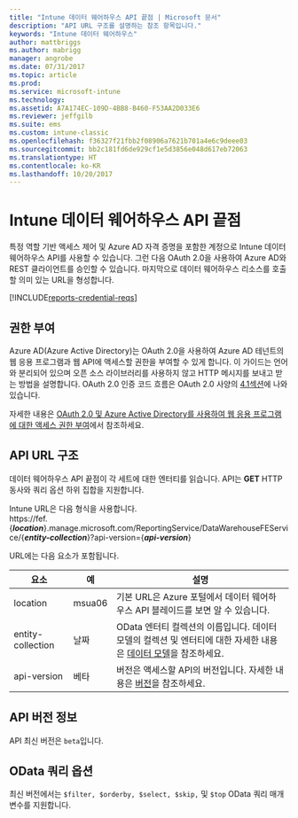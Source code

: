 ```yaml
---
title: "Intune 데이터 웨어하우스 API 끝점 | Microsoft 문서"
description: "API URL 구조를 설명하는 참조 항목입니다."
keywords: "Intune 데이터 웨어하우스"
author: mattbriggs
ms.author: mabrigg
manager: angrobe
ms.date: 07/31/2017
ms.topic: article
ms.prod: 
ms.service: microsoft-intune
ms.technology: 
ms.assetid: A7A174EC-109D-4BB8-B460-F53AA2D033E6
ms.reviewer: jeffgilb
ms.suite: ems
ms.custom: intune-classic
ms.openlocfilehash: f36327f21fbb2f08906a7621b701a4e6c9deee03
ms.sourcegitcommit: bb2c181fd6de929cf1e5d3856e048d617eb72063
ms.translationtype: HT
ms.contentlocale: ko-KR
ms.lasthandoff: 10/20/2017
---
```

# <a name="intune-data-warehouse-api-endpoint"></a>Intune 데이터 웨어하우스 API 끝점

특정 역할 기반 액세스 제어 및 Azure AD 자격 증명을 포함한 계정으로 Intune 데이터 웨어하우스 API를 사용할 수 있습니다. 그런 다음 OAuth 2.0을 사용하여 Azure AD와 REST 클라이언트를 승인할 수 있습니다. 마지막으로 데이터 웨어하우스 리소스를 호출할 의미 있는 URL을 형성합니다.

[!INCLUDE[reports-credential-reqs](./includes/reports-credential-reqs.md)]

## <a name="authorization"></a>권한 부여

Azure AD(Azure Active Directory)는 OAuth 2.0을 사용하여 Azure AD 테넌트의 웹 응용 프로그램과 웹 API에 액세스할 권한을 부여할 수 있게 합니다. 이 가이드는 언어와 분리되어 있으며 오픈 소스 라이브러리를 사용하지 않고 HTTP 메시지를 보내고 받는 방법을 설명합니다. OAuth 2.0 인증 코드 흐름은 OAuth 2.0 사양의 [4.1섹션](https://tools.ietf.org/html/rfc6749#section-4.1)에 나와 있습니다.

자세한 내용은 [OAuth 2.0 및 Azure Active Directory를 사용하여 웹 응용 프로그램에 대한 액세스 권한 부여](https://docs.microsoft.com/azure/active-directory/develop/active-directory-protocols-oauth-code)에서 참조하세요.

## <a name="api-url-structure"></a>API URL 구조

데이터 웨어하우스 API 끝점이 각 세트에 대한 엔터티를 읽습니다. API는 **GET** HTTP 동사와 쿼리 옵션 하위 집합을 지원합니다.

Intune URL은 다음 형식을 사용합니다.  
https://fef.{***location***}.manage.microsoft.com/ReportingService/DataWarehouseFEService/{***entity-collection***}?api-version={***api-version***}

URL에는 다음 요소가 포함됩니다.

| 요소 | 예 | 설명 |
|-------------------|------------|--------------------------------------------------------------------------------------------------------------------|
| location | msua06 | 기본 URL은 Azure 포털에서 데이터 웨어하우스 API 블레이드를 보면 알 수 있습니다. |
| entity-collection | 날짜 | OData 엔터티 컬렉션의 이름입니다. 데이터 모델의 컬렉션 및 엔터티에 대한 자세한 내용은 [데이터 모델](reports-ref-data-model.md)을 참조하세요. |
| api-version | 베타 | 버전은 액세스할 API의 버전입니다. 자세한 내용은 [버전](#API-version-information)을 참조하세요. |


## <a name="api-version-information"></a>API 버전 정보

API 최신 버전은 `beta`입니다. 

## <a name="odata-query-options"></a>OData 쿼리 옵션

최신 버전에서는 `$filter, $orderby, $select, $skip,` 및 `$top` OData 쿼리 매개 변수를 지원합니다.